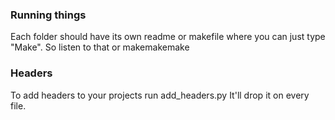 ### Running things

Each folder should have its own readme or makefile where you can just type "Make".  So listen to that or makemakemake

### Headers

To add headers to your projects run add_headers.py  It'll drop it on every file.


